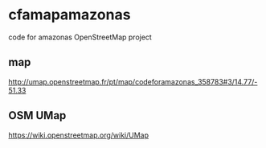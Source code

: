 # cfamapamazonas
code for amazonas OpenStreetMap project

## map

http://umap.openstreetmap.fr/pt/map/codeforamazonas_358783#3/14.77/-51.33

## OSM UMap

https://wiki.openstreetmap.org/wiki/UMap
